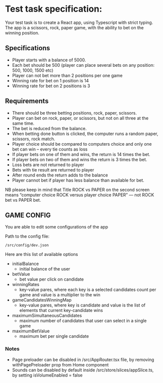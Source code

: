 # Test task specification:
Your test task is to create a React app, using Typescript with strict typing.
The app is a scissors, rock, paper game, with the ability to bet on the winning position.

## Specifications
- Player starts with a balance of 5000.
- Each bet should be 500 (player can place several bets on any position: 500, 1000,
  1500 etc)
- Player can not bet more than 2 positions per one game
- Winning rate for bet on 1 position is 14
- Winning rate for bet on 2 positions is 3

## Requirements
- There should be three betting positions, rock, paper, scissors.
- Player can bet on rock, paper, or scissors, but not on all three at the same time.
- The bet is reduced from the balance.
- When betting done button is clicked, the computer runs a random paper, scissors,
  rock match.
- Player choice should be compared to computers choice and only one bet can win –
  every tie counts as loss
- If player bets on one of them and wins, the return is 14 times the bet.
- If player bets on two of them and wins the return is 3 times the bet.
- Loss bets are not returned to player
- Bets with tie result are returned to player
- After round ends the return adds to the balance
- Player cannot bet if player has less balance than available for bet.

NB please keep in mind that Title ROCK vs PAPER on the second screen means “computer choice ROCK versus player choice PAPER” — not ROCK bet vs PAPER bet.

## GAME CONFIG

You are able to edit some configurations of the app

Path to the config file:
```
/src/config/dev.json
```

Here are this list of available options

- initialBalance 
  - initial balance of the user
- betValue 
  - bet value per click on candidate
- winningRates
  - key-value pares, where each key is a selected candidates count per game and value is a multiplier to the win
- gameCandidatesWinningMap
  - key-value pares, where key is candidate and value is the list of elements that current key-candidate wins
- maximumSimultaneousCandidates
  - maximum number of candidates that user can select in a single game
- maximumBetValue 
  - maximum bet per single candidate

### Notes

- Page preloader can be disabled in /src/AppRouter.tsx file, by removing withPagePreloader prop from Home component
- Sounds can be disabled by default inside /src/store/slices/appSlice.ts, by setting isVolumeEnabled = false
